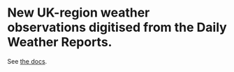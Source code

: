 # New UK-region weather observations digitised from the Daily Weather Reports.

See [the docs](https://oldweather.github.io/DWR/).

